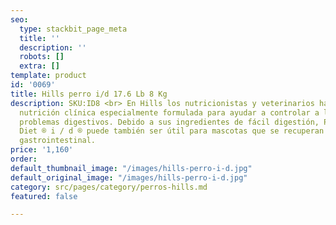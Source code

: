 ```yaml
---
seo:
  type: stackbit_page_meta
  title: ''
  description: ''
  robots: []
  extra: []
template: product
id: '0069'
title: Hills perro i/d 17.6 Lb 8 Kg
description: SKU:ID8 <br> En Hills los nutricionistas y veterinarios han desarrollado
  nutrición clínica especialmente formulada para ayudar a controlar a los perros con
  problemas digestivos. Debido a sus ingredientes de fácil digestión, Prescription
  Diet ® i / d ® puede también ser útil para mascotas que se recuperan de una cirugía
  gastrointestinal.
price: '1,160'
order: 
default_thumbnail_image: "/images/hills-perro-i-d.jpg"
default_original_image: "/images/hills-perro-i-d.jpg"
category: src/pages/category/perros-hills.md
featured: false

---
```

